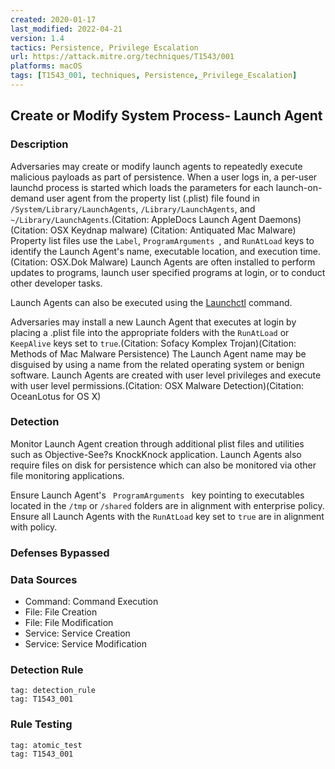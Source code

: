 ```yaml
---
created: 2020-01-17
last_modified: 2022-04-21
version: 1.4
tactics: Persistence, Privilege Escalation
url: https://attack.mitre.org/techniques/T1543/001
platforms: macOS
tags: [T1543_001, techniques, Persistence,_Privilege_Escalation]
---
```


## Create or Modify System Process- Launch Agent

### Description

Adversaries may create or modify launch agents to repeatedly execute malicious payloads as part of persistence. When a user logs in, a per-user launchd process is started which loads the parameters for each launch-on-demand user agent from the property list (.plist) file found in <code>/System/Library/LaunchAgents</code>, <code>/Library/LaunchAgents</code>, and <code>~/Library/LaunchAgents</code>.(Citation: AppleDocs Launch Agent Daemons)(Citation: OSX Keydnap malware) (Citation: Antiquated Mac Malware) Property list files use the <code>Label</code>, <code>ProgramArguments </code>, and <code>RunAtLoad</code> keys to identify the Launch Agent's name, executable location, and execution time.(Citation: OSX.Dok Malware) Launch Agents are often installed to perform updates to programs, launch user specified programs at login, or to conduct other developer tasks.

 Launch Agents can also be executed using the [Launchctl](https://attack.mitre.org/techniques/T1569/001) command.
 
Adversaries may install a new Launch Agent that executes at login by placing a .plist file into the appropriate folders with the <code>RunAtLoad</code> or <code>KeepAlive</code> keys set to <code>true</code>.(Citation: Sofacy Komplex Trojan)(Citation: Methods of Mac Malware Persistence) The Launch Agent name may be disguised by using a name from the related operating system or benign software. Launch Agents are created with user level privileges and execute with user level permissions.(Citation: OSX Malware Detection)(Citation: OceanLotus for OS X) 

### Detection

Monitor Launch Agent creation through additional plist files and utilities such as Objective-See?s  KnockKnock application. Launch Agents also require files on disk for persistence which can also be monitored via other file monitoring applications.

Ensure Launch Agent's <code> ProgramArguments </code> key pointing to executables located in the <code>/tmp</code> or <code>/shared</code> folders are in alignment with enterprise policy. Ensure all Launch Agents with the <code>RunAtLoad</code> key set to <code>true</code> are in alignment with policy. 

### Defenses Bypassed



### Data Sources

  - Command: Command Execution
  -  File: File Creation
  -  File: File Modification
  -  Service: Service Creation
  -  Service: Service Modification
### Detection Rule

```query
tag: detection_rule
tag: T1543_001
```

### Rule Testing

```query
tag: atomic_test
tag: T1543_001
```
